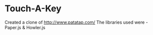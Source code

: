 # Touch-A-Key
Created a clone of http://www.patatap.com/ The libraries used were - Paper.js &amp; Howler.js
